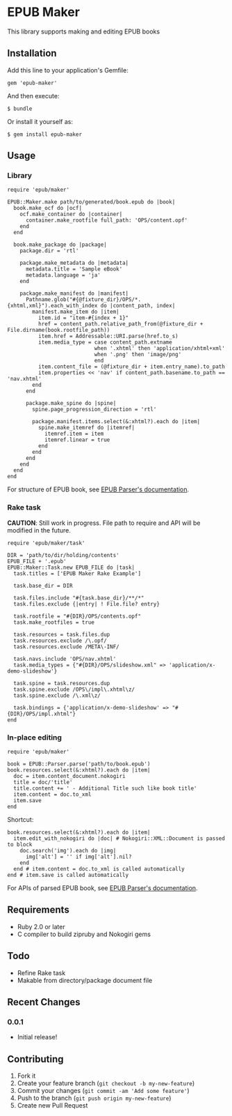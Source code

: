 EPUB Maker
==========

This library supports making and editing EPUB books

Installation
------------

Add this line to your application's Gemfile:

    gem 'epub-maker'

And then execute:

    $ bundle

Or install it yourself as:

    $ gem install epub-maker

Usage
-----

### Library ###

    require 'epub/maker'
    
    EPUB::Maker.make path/to/generated/book.epub do |book|
      book.make_ocf do |ocf|
        ocf.make_container do |container|
          container.make_rootfile full_path: 'OPS/content.opf'
        end
      end

      book.make_package do |package|
        package.dir = 'rtl'

        package.make_metadata do |metadata|
          metadata.title = 'Sample eBook'
          metadata.language = 'ja'
        end

        package.make_manifest do |manifest|
          Pathname.glob("#{@fixture_dir}/OPS/*.{xhtml,xml}").each_with_index do |content_path, index|
            manifest.make_item do |item|
              item.id = "item-#{index + 1}"
              href = content_path.relative_path_from(@fixture_dir + File.dirname(book.rootfile_path))
              item.href = Addressable::URI.parse(href.to_s)
              item.media_type = case content_path.extname
                                when '.xhtml' then 'application/xhtml+xml'
                                when '.png' then 'image/png'
                                end
              item.content_file = (@fixture_dir + item.entry_name).to_path
              item.properties << 'nav' if content_path.basename.to_path == 'nav.xhtml'
            end
          end

          package.make_spine do |spine|
            spine.page_progression_direction = 'rtl'

            package.manifest.items.select(&:xhtml?).each do |item|
              spine.make_itemref do |itemref|
                itemref.item = item
                itemref.linear = true
              end
            end
          end
        end
      end
    end

For structure of EPUB book, see [EPUB Parser's documentation][epub-parser-doc].

### Rake task ###

**CAUTION**: Still work in progress. File path to require and API will be modified in the future.

    require 'epub/maker/task'

    DIR = 'path/to/dir/holding/contents'
    EPUB_FILE + '.epub'
    EPUB::Maker::Task.new EPUB_FILE do |task|
      task.titles = ['EPUB Maker Rake Example']

      task.base_dir = DIR

      task.files.include "#{task.base_dir}/**/*"
      task.files.exclude {|entry| ! File.file? entry}

      task.rootfile = "#{DIR}/OPS/contents.opf"
      task.make_rootfiles = true

      task.resources = task.files.dup
      task.resources.exclude /\.opf/
      task.resources.exclude /META\-INF/

      task.navs.include 'OPS/nav.xhtml'
      task.media_types = {"#{DIR}/OPS/slideshow.xml" => 'application/x-demo-slideshow'}

      task.spine = task.resources.dup
      task.spine.exclude /OPS\/impl\.xhtml\z/
      task.spine.exclude /\.xml\z/

      task.bindings = {'application/x-demo-slideshow' => "#{DIR}/OPS/impl.xhtml"}
    end

### In-place editing

    require 'epub/maker'
    
    book = EPUB::Parser.parse('path/to/book.epub')
    book.resources.select(&:xhtml?).each do |item|
      doc = item.content_document.nokogiri
      title = doc/'title'
      title.content += ' - Additional Title such like book title'
      item.content = doc.to_xml
      item.save
    end

Shortcut:

    book.resources.select(&:xhtml?).each do |item|
      item.edit_with_nokogiri do |doc| # Nokogiri::XML::Document is passed to block
        doc.search('img').each do |img|
          img['alt'] = '' if img['alt'].nil?
        end
      end # item.content = doc.to_xml is called automatically
    end # item.save is called automatically

For APIs of parsed EPUB book, see [EPUB Parser's documentation][epub-parser-doc].

[epub-parser-doc]: http://rubydoc.info/gems/epub-parser/frames

Requirements
------------
* Ruby 2.0 or later
* C compiler to build zipruby and Nokogiri gems

Todo
----
* Refine Rake task
* Makable from directory/package document file

Recent Changes
--------------
### 0.0.1
* Initial release!

Contributing
------------

1. Fork it
2. Create your feature branch (`git checkout -b my-new-feature`)
3. Commit your changes (`git commit -am 'Add some feature'`)
4. Push to the branch (`git push origin my-new-feature`)
5. Create new Pull Request
